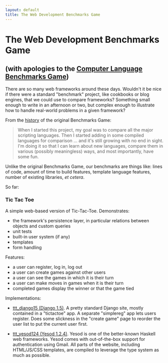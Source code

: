 ```yaml
---
layout: default
title: The Web Development Benchmarks Game
---
```


# The Web Development Benchmarks Game

## (with apologies to the [Computer Language Benchmarks Game](http://benchmarksgame.alioth.debian.org/))

There are so many web frameworks around these days. Wouldn't it be
nice if there were a standard "benchmark" project, like cookbooks or
blog engines, that we could use to compare frameworks? Something small enough to write in an afternoon or two, but complex enough to illustrate how to handle real-world problems in a given framework?

From the [history](http://benchmarksgame.alioth.debian.org/dont-jump-to-conclusions.php#history) of the original Benchmarks Game:

> When I started this project, my goal was to compare all the major
> scripting languages. Then I started adding in some compiled languages
> for comparison ... and it's still growing with no end in sight. I'm
> doing it so that I can learn about new languages, compare them in
> various (possibly meaningless) ways, and most importantly, have some
> fun.

Unlike the original Benchmarks Game, our benchmarks are things like: lines of code, amount of time to build features, template language features, number of existing libraries, *et cetera*.

So far:

### Tic Tac Toe

A simple web-based version of Tic-Tac-Toe. Demonstrates:

- the framework's persistence layer, in particular relations between
  objects and custom queries
- unit tests
- built-in user system (if any)
- templates
- form handling

Features:

- a user can register, log in, log out
- a user can create games against other users
- a user can see the games in which it is their turn
- a user can make moves in games when it is their turn
- completed games display the winner or that the game tied

Implementations:

- [ttt_django15 (Django 1.5)](http://github.com/web-dev-benchmarks-game/ttt_django15). A
  pretty standard Django site, mostly contained in a "tictactoe"
  app. A separate "simplereg" app lets users register. Does some
  slickness in the "create game" page to reorder the user list to put
  the current user first.

- [ttt_yesod124 (Yesod
  1.2.4)](https://github.com/web-dev-benchmarks-game/ttt_yesod124).
  Yesod is one of the better-known Haskell web frameworks. Yesod comes
  with out-of-the-box support for authentication using Gmail. All
  parts of the website, including HTML/JS/CSS templates, are compiled
  to leverage the type system as much as possible.
